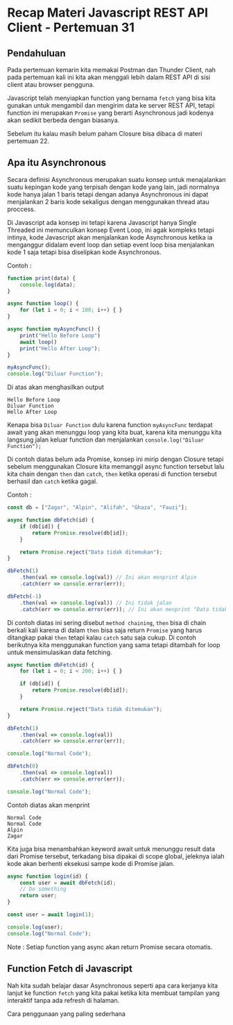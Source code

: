 # Recap Materi Javascript REST API Client - Pertemuan 31

## Pendahuluan

Pada pertemuan kemarin kita memakai Postman dan Thunder Client, nah pada pertemuan kali ini kita akan menggali lebih dalam REST API di sisi client atau browser pengguna.

Javascript telah menyiapkan function yang bernama `fetch` yang bisa kita gunakan untuk mengambil dan mengirim data ke server REST API, tetapi function ini merupakan `Promise` yang berarti Asynchronous jadi kodenya akan sedikit berbeda dengan biasanya.

Sebelum itu kalau masih belum paham Closure bisa dibaca di materi pertemuan 22.

## Apa itu Asynchronous

Secara definisi Asynchronous merupakan suatu konsep untuk menajalankan suatu kepingan kode yang terpisah dengan kode yang lain, jadi normalnya kode hanya jalan 1 baris tetapi dengan adanya Asynchronous ini dapat menjalankan 2 baris kode sekaligus dengan menggunakan thread atau proccess.

Di Javascript ada konsep ini tetapi karena Javascript hanya Single Threaded ini memunculkan konsep Event Loop, ini agak kompleks tetapi intinya, kode Javascript akan menjalankan kode Asynchronous ketika ia menganggur didalam event loop dan setiap event loop bisa menjalankan kode 1 saja tetapi bisa diselipkan kode Asynchronous.

Contoh :

```javascript
function print(data) {
    console.log(data);
}

async function loop() {
    for (let i = 0; i < 100; i++) { }
}

async function myAsyncFunc() {
    print("Hello Before Loop")
    await loop()
    print("Hello After Loop");
}

myAsyncFunc();
console.log("Diluar Function");
```

Di atas akan menghasilkan output

```
Hello Before Loop
Diluar Function
Hello After Loop
```

Kenapa bisa `Diluar Function` dulu karena function `myAsyncFunc` terdapat await yang akan menunggu loop yang kita buat, karena kita menunggu kita langsung jalan keluar function dan menjalankan `console.log("Diluar Function");`

Di contoh diatas belum ada Promise, konsep ini mirip dengan Closure tetapi sebelum menggunakan Closure kita memanggil async function tersebut lalu kita chain dengan `then` dan `catch`, `then` ketika operasi di function tersebut berhasil dan `catch` ketika gagal.

Contoh :

```javascript
const db = ["Zagar", "Alpin", "Alifah", "Ghaza", "Fauzi"];

async function dbFetch(id) {
    if (db[id]) {
        return Promise.resolve(db[id]);
    }

    return Promise.reject("Data tidak ditemukan");
}

dbFetch(1)
    .then(val => console.log(val)) // Ini akan menprint Alpin
    .catch(err => console.error(err));

dbFetch(-1)
    .then(val => console.log(val)) // Ini tidak jalan
    .catch(err => console.error(err)); // Ini akan menprint "Data tidak ditemukan"
```

Di contoh diatas ini sering disebut `method chaining`, `then` bisa di chain berkali kali karena di dalam `then` bisa saja return `Promise` yang harus ditangkap pakai `then` tetapi kalau `catch` satu saja cukup. Di contoh berikutnya kita menggunakan function yang sama tetapi ditambah for loop untuk mensimulasikan data fetching.

```javascript
async function dbFetch(id) {
    for (let i = 0; i < 200; i++) { }

    if (db[id]) {
        return Promise.resolve(db[id]);
    }

    return Promise.reject("Data tidak ditemukan");
}

dbFetch(1)
    .then(val => console.log(val))
    .catch(err => console.error(err));

console.log("Normal Code");

dbFetch(0)
    .then(val => console.log(val))
    .catch(err => console.error(err));

console.log("Normal Code");

```

Contoh diatas akan menprint

```
Normal Code
Normal Code
Alpin
Zagar
```

Kita juga bisa menambahkan keyword await untuk menunggu result data dari Promise tersebut, terkadang bisa dipakai di scope global, jeleknya ialah kode akan berhenti eksekusi sampe kode di Promise jalan.

```javascript
async function login(id) {
    const user = await dbFetch(id);
    // Do something
    return user;
}

const user = await login(1);

console.log(user);
console.log("Normal Code");
```

Note : Setiap function yang async akan return Promise secara otomatis.

## Function Fetch di Javascript

Nah kita sudah belajar dasar Asynchronous seperti apa cara kerjanya kita lanjut ke function `fetch` yang kita pakai ketika kita membuat tampilan yang interaktif tanpa ada refresh di halaman.

Cara penggunaan yang paling sederhana

```javascript

```
